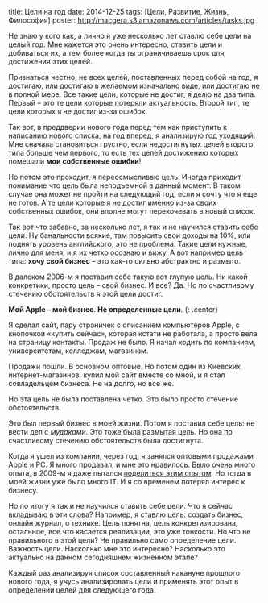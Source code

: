 title: Цели на год
date: 2014-12-25
tags: [Цели, Развитие, Жизнь, Философия]
poster: http://macgera.s3.amazonaws.com/articles/tasks.jpg

Не знаю у кого как, а лично я уже несколько лет ставлю себе цели на целый год. Мне кажется это очень интересно, ставить цели и добиваться их, а тем более когда ты ограничиваешь срок для достижения этих целей.

Признаться честно, не всех целей, поставленных перед собой на год, я достигаю, или достигаю в желаемом изначально виде, или достигаю не в полной мере. Все такие цели, которые не достиг, я делю на два типа. Первый – это те цели которые потеряли актуальность. Второй тип, те цели которых я не достиг из-за ошибок.

Так вот, в преддверии нового года перед тем как приступить к написанию нового списка, на год вперед, я анализирую год уходящий. Мне сначала становиться грустно, если недостигнутых целей второго типа больше чем первого, то есть тех целей достижению которых помешали **мои собственные ошибки**!

Но потом это проходит, я переосмысливаю цель. Иногда приходит понимание что цель была неподъемной в данный момент. В таком случае она может не пройти на следующий год, если я сочту что я еще не готов. А те цели которые я не достиг именно из-за своих собственных ошибок, они вполне могут перекочевать в новый список.

Так вот что забавно, за несколько лет, я так и не научился ставить себе цели. Ну банальности всякие, там повысить свои доходы на 10%, или поднять уровень английского, это не проблема. Такие цели нужные, лично для меня, и я их четко осознаю и вижу. А вот например цель типа: **хочу свой бизнес** – это как-то сильно абстрактно и размыто. 

В далеком 2006-м я поставил себе такую вот глупую цель. Ни какой конкретики, просто цель – свой бизнес. И все? Да. Но по счастливому стечению обстоятельств я этой цели достиг.

**Мой Apple – мой бизнес**. **Не определенные цели**.
{: .center}

Я сделал сайт, пару страничек с описанием компьютеров Apple, с кнопочкой «купить сейчас», которая кстати не работала, а просто вела на страницу контакты. Продаж не было. Я начал ходить по компаниям, университетам, колледжам, магазинам. 

Продажи пошли. В основном оптовые. Но потом один из Киевских интернет-магазинов, купил мой сайт вместе со мной, и я стал совладельцем бизнеса. Не на долго, но все же.

Но эта цель не была поставлена четко. Это было просто стечение обстоятельств.

Это был первый бизнес в моей жизни. Потом я поставил себе цель: не вести дел с *мудаками*. Это тоже была размытая цель. Но она по счастливому стечению обстоятельств была достигнута. 

Когда я ушел из компании, через год, я занялся оптовыми продажами Apple и PC. Я много продавал, и мне это нравилось. Было очень много опыта, в 2009-м я даже пытался [поделиться этим опытом](http://habrahabr.ru/post/79429/). Но тогда в моей жизни уже было много IT. И я со временем потерял интерес к бизнесу.

Но по итогу я так и не научился ставить себе цели. Что я сейчас вкладываю в эти слова? Например, я ставлю цель: создать бизнес, онлайн журнал, о технике. Цель понятна, цель конкретизирована, остальное, все что касается реализации, это уже тонкости. Но что не правильного в этой цели? Не правильно само определение цели. Важность цели. Насколько мне это интересно? Насколько это актуально на данном сегодняшнем жизненном этапе?

Каждый раз анализируя список составленный накануне прошлого нового года, я учусь анализировать цели и применять этот опыт в определении целей для следующего года.
